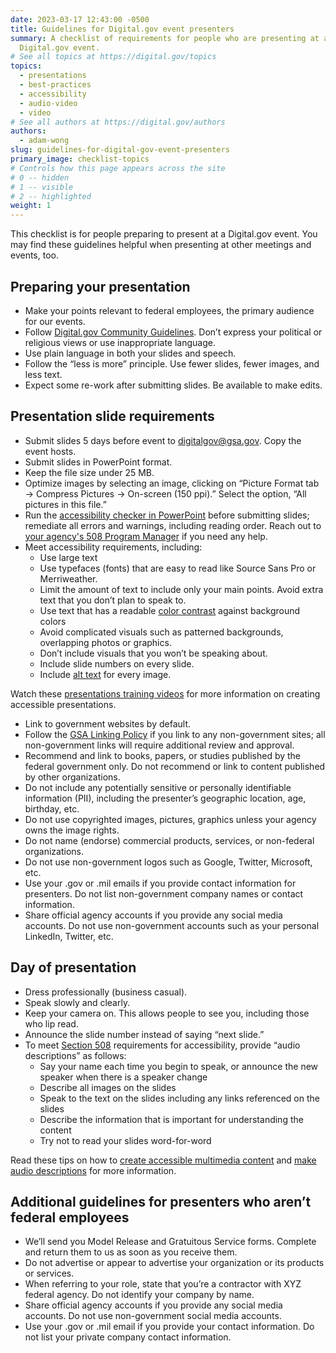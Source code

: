 ```yaml
---
date: 2023-03-17 12:43:00 -0500
title: Guidelines for Digital.gov event presenters
summary: A checklist of requirements for people who are presenting at a
  Digital.gov event.
# See all topics at https://digital.gov/topics
topics:
  - presentations
  - best-practices
  - accessibility
  - audio-video
  - video
# See all authors at https://digital.gov/authors
authors:
  - adam-wong
slug: guidelines-for-digital-gov-event-presenters
primary_image: checklist-topics
# Controls how this page appears across the site
# 0 -- hidden
# 1 -- visible
# 2 -- highlighted
weight: 1
---
```

This checklist is for people preparing to present at a Digital.gov event. You may find these guidelines helpful when presenting at other meetings and events, too.

## Preparing your presentation

* Make your points relevant to federal employees, the primary audience for our events.
* Follow [Digital.gov Community Guidelines](https://digital.gov/communities/manage-your-subscription/). Don’t express your political or religious views or use inappropriate language.
* Use plain language in both your slides and speech.
* Follow the “less is more” principle. Use fewer slides, fewer images, and less text.
* Expect some re-work after submitting slides. Be available to make edits.

## Presentation slide requirements

* Submit slides 5 days before event to [digitalgov@gsa.gov](mailto:digitalgov@gsa.gov). Copy the event hosts.
* Submit slides in PowerPoint format.
* Keep the file size under 25 MB.
* Optimize images by selecting an image, clicking on “Picture Format tab → Compress Pictures → On-screen (150 ppi).” Select the option, “All pictures in this file.” 
* Run the [accessibility checker in PowerPoint](https://support.microsoft.com/en-us/office/make-your-powerpoint-presentations-accessible-to-people-with-disabilities-6f7772b2-2f33-4bd2-8ca7-dae3b2b3ef25) before submitting slides; remediate all errors and warnings, including reading order. Reach out to [your agency's 508 Program Manager](https://www.section508.gov/tools/program-manager-listing/) if you need any help.
* Meet accessibility requirements, including:
   * Use large text
   * Use typefaces (fonts) that are easy to read like Source Sans Pro or Merriweather.
   * Limit the amount of text to include only your main points. Avoid extra text that you don’t plan to speak to.
   * Use text that has a readable [color contrast](https://www.section508.gov/training/documents/aed-cop-docx12/) against background colors
   * Avoid complicated visuals such as patterned backgrounds, overlapping photos or graphics.
   * Don’t include visuals that you won’t be speaking about.
   * Include slide numbers on every slide.
   * Include [alt text](https://www.section508.gov/training/presentations/aed-cop-pptx07/) for every image.

Watch these [presentations training videos](https://www.section508.gov/create/presentations/training-videos) for more information on creating accessible presentations.

* Link to government websites by default.
* Follow the [GSA Linking Policy](https://www.gsa.gov/website-information/website-policies#linking) if you link to any non-government sites; all non-government links will require additional review and approval.
* Recommend and link to books, papers, or studies published by the federal government only. Do not recommend or link to content published by other organizations.
* Do not include any potentially sensitive or personally identifiable information (PII), including the presenter’s geographic location, age, birthday, etc.
* Do not use copyrighted images, pictures, graphics unless your agency owns the image rights.
* Do not name (endorse) commercial products, services, or non-federal organizations.
* Do not use non-government logos such as Google, Twitter, Microsoft, etc.
* Use your .gov or .mil emails if you provide contact information for presenters. Do not list non-government company names or contact information.
* Share official agency accounts if you provide any social media accounts. Do not use non-government accounts such as your personal LinkedIn, Twitter, etc.

## Day of presentation

* Dress professionally (business casual).
* Speak slowly and clearly.
* Keep your camera on. This allows people to see you, including those who lip read.
* Announce the slide number instead of saying “next slide.”
* To meet [Section 508](https://www.section508.gov/manage/laws-and-policies) requirements for accessibility, provide “audio descriptions” as follows:
   * Say your name each time you begin to speak, or announce the new speaker when there is a speaker change
   * Describe all images on the slides
   * Speak to the text on the slides including any links referenced on the slides
   * Describe the information that is important for understanding the content
   * Try not to read your slides word-for-word

Read these tips on how to [create accessible multimedia content](https://www.section508.gov/create/synchronized-media#audio-description) and [make audio descriptions](https://digital.gov/2014/06/30/508-accessible-videos-how-to-make-audio-descriptions/) for more information.

## Additional guidelines for presenters who aren’t federal employees

* We’ll send you Model Release and Gratuitous Service forms. Complete and return them to us as soon as you receive them.
* Do not advertise or appear to advertise your organization or its products or services.
* When referring to your role, state that you’re a contractor with XYZ federal agency. Do not identify your company by name.
* Share official agency accounts if you provide any social media accounts. Do not use non-government social media accounts.
* Use your .gov or .mil email if you provide your contact information. Do not list your private company contact information.
